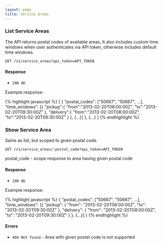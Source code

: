 ```yaml
---
layout: page
title: Service Areas
---
```


### List Service Areas

The API returns postal codes of available areas.
It also includes custom time windows when user authenticates via API token,
otherwise includes default time windows.

```
GET /v1/service_areas?api_token=API_TOKEN
```

#### Response

* `200 OK`

Example response:

{% highlight javascript %}
[
  {
    "postal_codes": ["50667", "50667", ...],
    "time_windows": [{
      "pickup":{
        "from":"2013-02-20T08:00:00Z",
        "to":"2013-02-20T09:30:00Z"
      },
      "delivery":{
        "from":"2013-02-20T08:00:00Z",
        "to":"2013-02-20T09:30:00Z"
      }
    },
    {...}]
  },
  {...}
]
{% endhighlight %}

### Show Service Area

Same as list, but scoped to given postal code.

```
GET /v1/service_areas/:postal_code?api_token=API_TOKEN
```

postal_code - scope response to area having given postal code

#### Response

* `200 OK`

Example response:

{% highlight javascript %}
{
  "postal_codes": ["50667", "50667", ...],
  "time_windows": [{
    "pickup": {
      "from": "2013-02-20T08:00:00Z",
      "to": "2013-02-20T09:30:00Z"
    },
    "delivery": {
      "from": "2013-02-20T08:00:00Z",
      "to": "2013-02-20T09:30:00Z"
    }
  },
  {...}]
}
{% endhighlight %}

#### Errors

* `404 Not Found` - Area with given postal code is not supported
